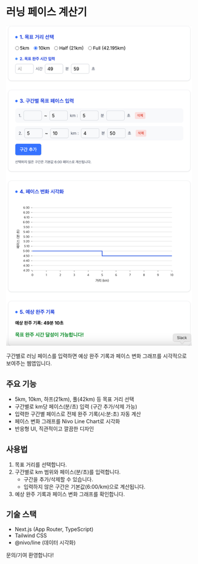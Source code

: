 # 러닝 페이스 계산기

![미리보기](./public/preview.png)

구간별로 러닝 페이스를 입력하면 예상 완주 기록과 페이스 변화 그래프를 시각적으로 보여주는 웹앱입니다.

## 주요 기능

- 5km, 10km, 하프(21km), 풀(42km) 등 목표 거리 선택
- 구간별로 km당 페이스(분/초) 입력 (구간 추가/삭제 가능)
- 입력한 구간별 페이스로 전체 완주 기록(시:분:초) 자동 계산
- 페이스 변화 그래프를 Nivo Line Chart로 시각화
- 반응형 UI, 직관적이고 깔끔한 디자인

## 사용법

1. 목표 거리를 선택합니다.
2. 구간별로 km 범위와 페이스(분/초)를 입력합니다.
   - 구간을 추가/삭제할 수 있습니다.
   - 입력하지 않은 구간은 기본값(6:00/km)으로 계산됩니다.
3. 예상 완주 기록과 페이스 변화 그래프를 확인합니다.

## 기술 스택

- Next.js (App Router, TypeScript)
- Tailwind CSS
- @nivo/line (데이터 시각화)

문의/기여 환영합니다!
